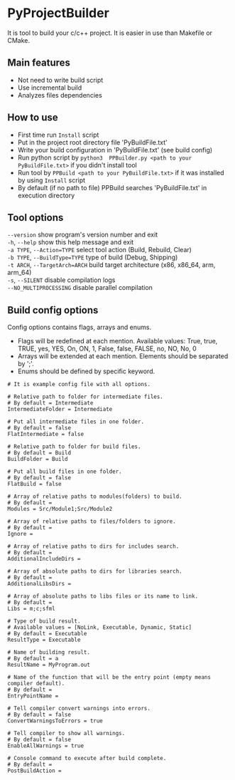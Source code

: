 # PyProjectBuilder

It is tool to build your c/c++ project.
It is easier in use than Makefile or CMake.



## Main features

- Not need to write build script
- Use incremental build
- Analyzes files dependencies

## How to use

- First time run ```Install``` script
- Put in the project root directory file 'PyBuildFile.txt'
- Write your build configuration in 'PyBuildFile.txt' (see build config)
- Run python script by ```python3  PPBuilder.py <path to your PyBuildFile.txt>``` if you didn't install tool
- Run tool by ```PPBuild <path to your PyBuildFile.txt>``` if it was installed by using ```Install``` script
- By default (if no path to file) PPBuild searches 'PyBuildFile.txt' in execution directory

## Tool options

```--version```                                         show program's version number and exit \
```-h```, ```--help```                                  show this help message and exit \
```-a TYPE```, ```--Action=TYPE```                      select tool action (Build, Rebuild, Clear) \
```-b TYPE```, ```--BuildType=TYPE```                   type of build (Debug, Shipping) \
```-t ARCH```, ```--TargetArch=ARCH```                  build target architecture (x86, x86_64, arm, arm_64) \
```-s```, ```--SILENT```                                disable compilation logs \
```--NO_MULTIPROCESSING```                              disable parallel compilation



## Build config options

Config options contains flags, arrays and enums.
- Flags will be redefined at each mention. Available values: True, true, TRUE, yes, YES, On, ON, 1, False, false, FALSE, no, NO, No, 0
- Arrays will be extended at each mention. Elements should be separated by ';'.
- Enums should be defined by specific keyword.

```
# It is example config file with all options.

# Relative path to folder for intermediate files.
# By default = Intermediate
IntermediateFolder = Intermediate

# Put all intermediate files in one folder.
# By default = false
FlatIntermediate = false

# Relative path to folder for build files.
# By default = Build
BuildFolder = Build

# Put all build files in one folder.
# By default = false
FlatBuild = false

# Array of relative paths to modules(folders) to build.
# By default =
Modules = Src/Module1;Src/Module2

# Array of relative paths to files/folders to ignore.
# By default =
Ignore =

# Array of relative paths to dirs for includes search.
# By default =
AdditionalIncludeDirs =

# Array of absolute paths to dirs for libraries search.
# By default =
AdditionalLibsDirs =

# Array of absolute paths to libs files or its name to link.
# By default =
Libs = m;c;sfml

# Type of build result.
# Available values = [NoLink, Executable, Dynamic, Static]
# By default = Executable
ResultType = Executable

# Name of building result.
# By default = a
ResultName = MyProgram.out

# Name of the function that will be the entry point (empty means compiler default).
# By default =
EntryPointName =

# Tell compiler convert warnings into errors.
# By default = false
ConvertWarningsToErrors = true

# Tell compiler to show all warnings.
# By default = false
EnableAllWarnings = true

# Console command to execute after build complete.
# By default =
PostBuildAction =
```
